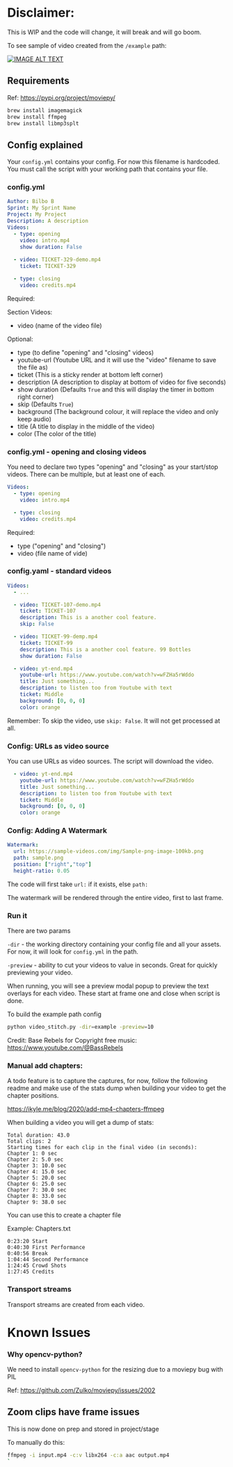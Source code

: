 # Disclaimer:

This is WIP and the code will change, it will break and will go boom.

To see sample of video created from the `/example` path:

[![IMAGE ALT TEXT](http://img.youtube.com/vi/8_L99gbYABU/0.jpg)](http://www.youtube.com/watch?v=8_L99gbYABU "Video Stitcher Demo")



## Requirements

Ref: https://pypi.org/project/moviepy/

```bash
brew install imagemagick
brew install ffmpeg
brew install libmp3splt
```

## Config explained

Your `config.yml` contains your config. For now this filename is hardcoded. You must call the script with your working path that contains your file.

### config.yml

```yaml
Author: Bilbo B
Sprint: My Sprint Name
Project: My Project
Description: A description
Videos:
  - type: opening
    video: intro.mp4
    show duration: False
        
  - video: TICKET-329-demo.mp4
    ticket: TICKET-329

  - type: closing
    video: credits.mp4
```

Required:

Section Videos:

- video (name of the video file)

Optional:

- type (to define "opening" and "closing" videos)
- youtube-url (Youtube URL and it will use the "video" filename to save the file as)
- ticket (This is a sticky render at bottom left corner)
- description (A description to display at bottom of video for five seconds)
- show duration (Defaults `True` and this will display the timer in bottom right corner)
- skip (Defaults `True`)
- background (The background colour, it will replace the video and only keep audio)
- title (A title to display in the middle of the video)
- color (The color of the title)
 
### config.yml - opening and closing videos

You need to declare two types "opening" and "closing" as your start/stop videos. There can be multiple, but at least one of each.

```yaml
Videos:
  - type: opening
    video: intro.mp4

  - type: closing
    video: credits.mp4
 ```

Required:
- type ("opening" and "closing")
- video (file name of vide)

### config.yaml - standard videos

```yaml
Videos:
  - ...

  - video: TICKET-107-demo.mp4
    ticket: TICKET-107
    description: This is a another cool feature.
    skip: False

  - video: TICKET-99-demp.mp4
    ticket: TICKET-99
    description: This is a another cool feature. 99 Bottles
    show duration: False

  - video: yt-end.mp4
    youtube-url: https://www.youtube.com/watch?v=wFZHa5rWddo
    title: Just something...
    description: to listen too from Youtube with text
    ticket: Middle
    background: [0, 0, 0]
    color: orange

```

Remember: To skip the video, use `skip: False`. It will not get processed at all.


### Config: URLs as video source

You can use URLs as video sources. The script will download the video.

```yaml
  - video: yt-end.mp4
    youtube-url: https://www.youtube.com/watch?v=wFZHa5rWddo
    title: Just something...
    description: to listen too from Youtube with text
    ticket: Middle
    background: [0, 0, 0]
    color: orange
```




### Config: Adding A Watermark

```yaml
Watermark:
  url: https://sample-videos.com/img/Sample-png-image-100kb.png
  path: sample.png
  position: ["right","top"]
  height-ratio: 0.05
```

The code will first take `url:` if it exists, else `path:`

The watermark will be rendered through the entire video, first to last frame.


### Run it

There are two params

`-dir` - the working directory containing your config file and all your assets. For now, it will look for `config.yml` in the path.

`-preview` - ability to cut your videos to value in seconds. Great for quickly previewing your video.

When running, you will see a preview modal popup to preview the text overlays for each video. These start at frame one and close when script is done.

To build the example path config
```bash
python video_stitch.py -dir=example -preview=10
```

Credit: Base Rebels for Copyright free music: https://www.youtube.com/@BassRebels




### Manual add chapters:

A todo feature is to capture the captures, for now, follow the following readme and make use of the stats dump when building your video to get the chapter positions.

https://ikyle.me/blog/2020/add-mp4-chapters-ffmpeg

When building a video you will get a dump of stats:

```
Total duration: 43.0
Total clips: 2
Starting times for each clip in the final video (in seconds):
Chapter 1: 0 sec
Chapter 2: 5.0 sec
Chapter 3: 10.0 sec
Chapter 4: 15.0 sec
Chapter 5: 20.0 sec
Chapter 6: 25.0 sec
Chapter 7: 30.0 sec
Chapter 8: 33.0 sec
Chapter 9: 38.0 sec

```

You can use this to create a chapter file

Example: Chapters.txt
```
0:23:20 Start
0:40:30 First Performance
0:40:56 Break
1:04:44 Second Performance
1:24:45 Crowd Shots
1:27:45 Credits
```


### Transport streams

Transport streams are created from each video.

# Known Issues

### Why opencv-python?

We need to install `opencv-python` for the resizing due to a moviepy bug with PIL

Ref: https://github.com/Zulko/moviepy/issues/2002


## Zoom clips have frame issues

This is now done on prep and stored in project/stage

To manually do this: 

```bash
ffmpeg -i input.mp4 -c:v libx264 -c:a aac output.mp4
`
